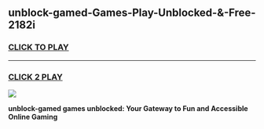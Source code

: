 
## unblock-gamed-Games-Play-Unblocked-&-Free-2182i
<h3>
<a href="https://premium76.site?title=unblock-gamed&ref=24A">CLICK TO PLAY</a></h3>
<hr>

<h3>
<a href="https://premium76.site?title=unblock-gamed&ref=24A">CLICK 2 PLAY</a>
  
</h3>

<a href="https://premium76.site?title=unblock-gamed&ref=24A"><img src="https://clearcache.store/games.png"></a>


**unblock-gamed games unblocked: Your Gateway to Fun and Accessible Online Gaming**
